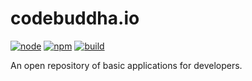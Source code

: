 # codebuddha.io

[![node][node]][node-url]
[![npm][npm]][npm-url]
[![build][build]][build-url]

An open repository of basic applications for developers.

[node]: https://codebuddha.io/badges/node_version.svg
[node-url]: https://nodejs.org/

[npm]: https://codebuddha.io/badges/npm_version.svg
[npm-url]: https://npmjs.com/

[build]: https://codebuddha.io/badges/build_status.svg
[build-url]: https://codebuddha.io